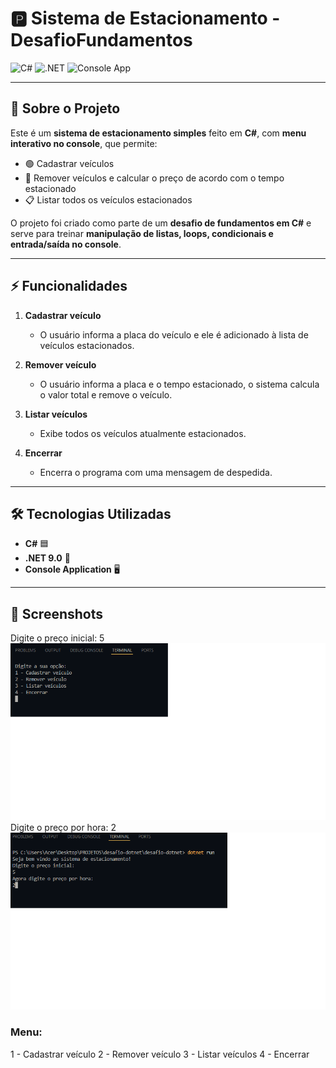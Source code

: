 # 🅿️ Sistema de Estacionamento - DesafioFundamentos

![C#](https://img.shields.io/badge/C%23-239120?style=for-the-badge&logo=c-sharp&logoColor=white)
![.NET](https://img.shields.io/badge/.NET-512BD4?style=for-the-badge&logo=.net&logoColor=white)
![Console App](https://img.shields.io/badge/Console_App-FF6C37?style=for-the-badge)

---

## 🚗 Sobre o Projeto

Este é um **sistema de estacionamento simples** feito em **C#**, com **menu interativo no console**, que permite:

- 🟢 Cadastrar veículos
- 🔴 Remover veículos e calcular o preço de acordo com o tempo estacionado
- 📋 Listar todos os veículos estacionados

O projeto foi criado como parte de um **desafio de fundamentos em C#** e serve para treinar **manipulação de listas, loops, condicionais e entrada/saída no console**.

---

## ⚡ Funcionalidades

1. **Cadastrar veículo**  
   - O usuário informa a placa do veículo e ele é adicionado à lista de veículos estacionados.  

2. **Remover veículo**  
   - O usuário informa a placa e o tempo estacionado, o sistema calcula o valor total e remove o veículo.  

3. **Listar veículos**  
   - Exibe todos os veículos atualmente estacionados.  

4. **Encerrar**  
   - Encerra o programa com uma mensagem de despedida.  

---

## 🛠️ Tecnologias Utilizadas

- **C#** 🟦
- **.NET 9.0** 🔶
- **Console Application** 🖥️

---
## 📸 Screenshots

Digite o preço inicial: 5
![Estacionamento](Sem%20título.png)
Digite o preço por hora: 2
![Estacionamento](Sem%20título1.png)


### Menu:
1 - Cadastrar veículo
2 - Remover veículo
3 - Listar veículos
4 - Encerrar


